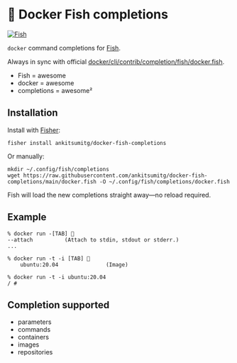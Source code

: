 # 🐳 Docker Fish completions

<a href="https://github.com/ankitsumitg"><img src="https://img.shields.io/github/workflow/status/ankitsumitg/docker-fish-completions/pull-fish-competions-from-docker?logo=github&style=for-the-badge" alt="Fish"></a>

`docker` command completions for [Fish](https://fishshell.com/).

Always in sync with official [docker/cli/contrib/completion/fish/docker.fish](https://github.com/docker/cli/blob/master/contrib/completion/fish/docker.fish).

- Fish = awesome
- docker = awesome
- completions = awesome²

## Installation

Install with [Fisher](https://github.com/jorgebucaran/fisher):

```console
fisher install ankitsumitg/docker-fish-completions
```

Or manually:

```console
mkdir ~/.config/fish/completions
wget https://raw.githubusercontent.com/ankitsumitg/docker-fish-completions/main/docker.fish -O ~/.config/fish/completions/docker.fish
```

Fish will load the new completions straight away—no reload required.

## Example

```console
% docker run -[TAB] 🥊
--attach          (Attach to stdin, stdout or stderr.)
...

% docker run -t -i [TAB] 🥊
    ubuntu:20.04               (Image)

% docker run -t -i ubuntu:20.04
/ #
```

## Completion supported

- parameters
- commands
- containers
- images
- repositories
